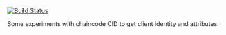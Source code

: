 [![Build Status](https://travis-ci.org/alext234/test-chaincode-identity.svg?branch=master)](https://travis-ci.org/alext234/test-chaincode-identity)

Some experiments with chaincode CID to get client identity and attributes.


